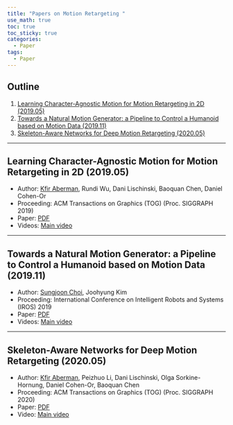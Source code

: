 ```yaml
---
title: "Papers on Motion Retargeting "
use_math: true
toc: true
toc_sticky: true
categories:
  - Paper
tags:
  - Paper
---
```


## Outline
  
  1. [Learning Character-Agnostic Motion for Motion Retargeting in 2D (2019.05)](#1)
  2. [Towards a Natural Motion Generator: a Pipeline to Control a Humanoid based on Motion Data (2019.11)](#2)
  3. [Skeleton-Aware Networks for Deep Motion Retargeting (2020.05)](#3)

---

<a name="1"></a>

## Learning Character-Agnostic Motion for Motion Retargeting in 2D (2019.05)

- Author: [Kfir Aberman](https://kfiraberman.github.io/), Rundi Wu, Dani Lischinski, Baoquan Chen, Daniel Cohen-Or
- Proceeding: ACM Transactions on Graphics (TOG) (Proc. SIGGRAPH 2019)
- Paper: [PDF](https://arxiv.org/pdf/1905.01680.pdf)
- Videos: [Main video](https://www.youtube.com/watch?v=fR4h4OjZSdU)

---

<a name="2"></a>

## Towards a Natural Motion Generator: a Pipeline to Control a Humanoid based on Motion Data (2019.11)

- Author: [Sungjoon Choi](https://sites.google.com/view/sungjoon-choi/), Joohyung Kim
- Proceeding: International Conference on Intelligent Robots and Systems (IROS) 2019
- Paper: [PDF](http://disneyresearch.s3.amazonaws.com/wp-content/uploads/20191101181352/iros2019_retarget.pdf)
- Videos: [Main video](https://www.youtube.com/watch?v=TqjUPPTzDYE)

---

<a name="3"></a>

## Skeleton-Aware Networks for Deep Motion Retargeting (2020.05)

- Author: [Kfir Aberman](https://kfiraberman.github.io/), Peizhuo Li, Dani Lischinski, Olga Sorkine-Hornung, Daniel Cohen-Or, Baoquan Chen
- Proceeding: ACM Transactions on Graphics (TOG) (Proc. SIGGRAPH 2020)
- Paper: [PDF](https://arxiv.org/pdf/2005.05732.pdf)
- Video: [Main video](https://www.youtube.com/watch?v=ym8Tnmiz5N8)
